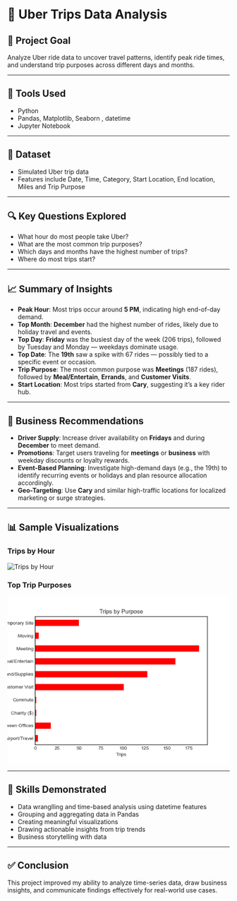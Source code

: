 # 🚖 Uber Trips Data Analysis

## 📌 Project Goal
Analyze Uber ride data to uncover travel patterns, identify peak ride times, and understand trip purposes across different days and months.

---

## 🧰 Tools Used
- Python
- Pandas, Matplotlib, Seaborn , datetime
- Jupyter Notebook

---

## 📂 Dataset
- Simulated Uber trip data
- Features include Date, Time, Category, Start Location, End location, Miles and Trip Purpose

---

## 🔍 Key Questions Explored
- What hour do most people take Uber?
- What are the most common trip purposes?
- Which days and months have the highest number of trips?
- Where do most trips start?

---

## 📈 Summary of Insights
- **Peak Hour**: Most trips occur around **5 PM**, indicating high end-of-day demand.
- **Top Month**: **December** had the highest number of rides, likely due to holiday travel and events.
- **Top Day**: **Friday** was the busiest day of the week (206 trips), followed by Tuesday and Monday — weekdays dominate usage.
- **Top Date**: The **19th** saw a spike with 67 rides — possibly tied to a specific event or occasion.
- **Trip Purpose**: The most common purpose was **Meetings** (187 rides), followed by **Meal/Entertain**, **Errands**, and **Customer Visits**.
- **Start Location**: Most trips started from **Cary**, suggesting it’s a key rider hub.

---
  ## 📌 Business Recommendations

- **Driver Supply**: Increase driver availability on **Fridays** and during **December** to meet demand.
- **Promotions**: Target users traveling for **meetings** or **business** with weekday discounts or loyalty rewards.
- **Event-Based Planning**: Investigate high-demand days (e.g., the 19th) to identify recurring events or holidays and plan resource allocation accordingly.
- **Geo-Targeting**: Use **Cary** and similar high-traffic locations for localized marketing or surge strategies.

---

## 📊 Sample Visualizations

### Trips by Hour
![Trips by Hour](images/Trip_by_Hour_&_Period_of_day.png)

### Top Trip Purposes
![Trip Purposes](images/trip_purpose.png)

---
  
## 🧠 Skills Demonstrated
- Data wranglling and time-based analysis using datetime features
- Grouping and aggregating data in Pandas
- Creating meaningful visualizations
- Drawing actionable insights from trip trends
- Business storytelling with data

---

## ✅ Conclusion
This project improved my ability to analyze time-series data, draw business insights, and communicate findings effectively for real-world use cases.
